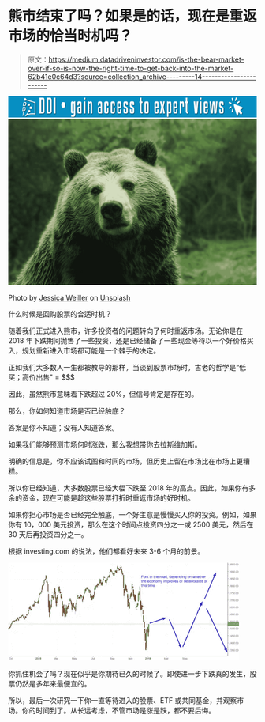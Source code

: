 # 熊市结束了吗？如果是的话，现在是重返市场的恰当时机吗？

> 原文：<https://medium.datadriveninvestor.com/is-the-bear-market-over-if-so-is-now-the-right-time-to-get-back-into-the-market-62b41e0c64d3?source=collection_archive---------14----------------------->

[![](img/d76ff7f93ff24aafc647b37b2aacf403.png)](http://www.track.datadriveninvestor.com/1B9E)![](img/d6a25915c325779bda366851c726ef7b.png)

Photo by [Jessica Weiller](https://unsplash.com/@jweiller?utm_source=medium&utm_medium=referral) on [Unsplash](https://unsplash.com?utm_source=medium&utm_medium=referral)

什么时候是回购股票的合适时机？

随着我们正式进入熊市，许多投资者的问题转向了何时重返市场。无论你是在 2018 年下跌期间抛售了一些投资，还是已经储备了一些现金等待以一个好价格买入，规划重新进入市场都可能是一个棘手的决定。

正如我们大多数人一生都被教导的那样，当谈到股票市场时，古老的哲学是“低买；高价出售" = $$$

因此，虽然熊市意味着下跌超过 20%，但信号肯定是存在的。

那么，你如何知道市场是否已经触底？

答案是你不知道；没有人知道答案。

如果我们能够预测市场何时涨跌，那么我想带你去拉斯维加斯。

明确的信息是，你不应该试图和时间的市场，但历史上留在市场比在市场上更糟糕。

所以你已经知道，大多数股票已经大幅下跌至 2018 年的高点。因此，如果你有多余的资金，现在可能是趁这些股票打折时重返市场的好时机。

如果你担心市场是否已经完全触底，一个好主意是慢慢买入你的投资。例如，如果你有 10，000 美元投资，那么在这个时间点投资四分之一或 2500 美元，然后在 30 天后再投资四分之一。

根据 investing.com 的说法，他们都看好未来 3-6 个月的前景。

![](img/5c98ffff5fd4866bb3ad5cd1767de86e.png)

你抓住机会了吗？现在似乎是你期待已久的时候了。即使进一步下跌真的发生，股票仍然是多年来最便宜的。

所以，最后一次研究一下你一直等待进入的股票、ETF 或共同基金，并观察市场。你的时间到了。从长远考虑，不管市场是涨是跌，都不要后悔。